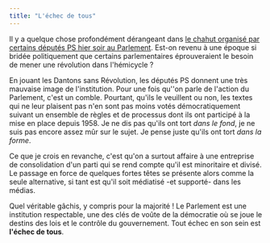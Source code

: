 ```yaml
---
title: "L'échec de tous"
---
```


Il y a quelque chose profondément dérangeant dans
[le chahut organisé par certains députés PS hier soir au Parlement](http://tempsreel.nouvelobs.com/libertes-sous-pression/20090121.OBS0698/travail-legislatif-les-deputes-ps-manifestent.html).
Est-on revenu à une époque si bridée politiquement que certains parlementaires
éprouveraient le besoin de mener une révolution dans l'hémicycle&nbsp;?

En jouant les Dantons sans Révolution, les députés PS donnent une très mauvaise
image de l'institution. Pour une fois qu''on parle de l'action du Parlement,
c'est un comble. Pourtant, qu'ils le veuillent ou non, les textes qui ne leur
plaisent pas n'en sont pas moins votés démocratiquement suivant un ensemble de
règles et de processus dont ils ont participé à la mise en place depuis 1958\.
Je ne dis pas qu'ils ont tort _dans le fond_, je ne suis pas encore assez mûr
sur le sujet. Je pense juste qu'ils ont tort _dans la forme_.

Ce que je crois en revanche, c'est qu'on a surtout affaire à une entreprise de
consolidation d'un parti qui se rend compte qu'il est minoritaire et divisé. Le
passage en force de quelques fortes têtes se présente alors comme la seule
alternative, si tant est qu'il soit médiatisé -et supporté- dans les médias.

Quel véritable gâchis, y compris pour la majorité&nbsp;! Le Parlement est une
institution respectable, une des clés de voûte de la démocratie où se joue le
destins des lois et le contrôle du gouvernement. Tout échec en son sein est
**l'échec de tous**.
